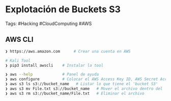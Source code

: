 # Explotación de Buckets S3 

Tags: #Hacking #CloudComputing  #AWS 

## AWS CLI

```bash 
❯ https://aws.amazon.com      # Crear una cuenta en AWS    

# Kali Tool
❯ pip3 install awscli    # Instalar la tool 

❯ aws --help             # Panel de ayuda 
❯ aws configure          # Colocar el AWS Access Key ID, AWS Secret Access Key, Region name, Output format 
❯ aws s3 ls s3://bucket_name   # Listar lo que tiene el 'bucket S3'
❯ aws s3 mv File.txt s3://bucket_name   # Mover el archivo dentro del 'bucket s3'
❯ aws s3 rm s3://bucket_name/File.txt   # Eliminar el archivo 
```